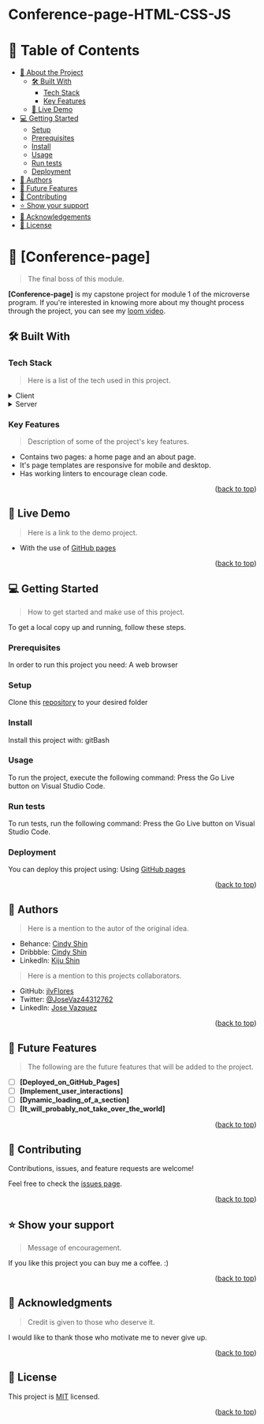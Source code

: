<a name="readme-top"></a>

# Conference-page-HTML-CSS-JS

<!-- TABLE OF CONTENTS -->

# 📗 Table of Contents

- [📖 About the Project](#about-project)
  - [🛠 Built With](#built-with)
    - [Tech Stack](#tech-stack)
    - [Key Features](#key-features)
  - [🚀 Live Demo](#live-demo)
- [💻 Getting Started](#getting-started)
  - [Setup](#setup)
  - [Prerequisites](#prerequisites)
  - [Install](#install)
  - [Usage](#usage)
  - [Run tests](#run-tests)
  - [Deployment](#deployment)
- [👥 Authors](#authors)
- [🔭 Future Features](#future-features)
- [🤝 Contributing](#contributing)
- [⭐️ Show your support](#support)
- [🙏 Acknowledgements](#acknowledgements)
- [📝 License](#license)

<!-- PROJECT DESCRIPTION -->

# 📖 [Conference-page] <a name="about-project"></a>

> The final boss of this module.

**[Conference-page]** is my capstone project for module 1 of the microverse program. If you're interested in knowing more about my thought process through the project, you can see my [loom video]().

## 🛠 Built With <a name="built-with"></a>

### Tech Stack <a name="tech-stack"></a>

> Here is a list of the tech used in this project.

<details>
  <summary>Client</summary>
  <ul>
    <li><p>HTML5</p></li>
    <li><p>CSS3</p></li>
    <li><p>JavaScript</p></li>
  </ul>
</details>

<details>
  <summary>Server</summary>
  <ul>
    <li><a href="">GitHub Pages</a></li>
  </ul>
</details>

<!-- Features -->

### Key Features <a name="key-features"></a>

> Description of some of the project's key features.

- Contains two pages: a home page and an about page.
- It's page templates are responsive for mobile and desktop.
- Has working linters to encourage clean code.

<p align="right">(<a href="#readme-top">back to top</a>)</p>

<!-- LIVE DEMO -->

## 🚀 Live Demo <a name="live-demo"></a>

> Here is a link to the demo project.

- With the use of [GitHub pages]()

<p align="right">(<a href="#readme-top">back to top</a>)</p>

<!-- GETTING STARTED -->

## 💻 Getting Started <a name="getting-started"></a>

> How to get started and make use of this project.

To get a local copy up and running, follow these steps.

### Prerequisites

In order to run this project you need:  A web browser

### Setup

Clone this [repository](https://github.com/jlvFlores/Conference-page-HTML-CSS-JS) to your desired folder

### Install

Install this project with:  gitBash

### Usage

To run the project, execute the following command:  Press the Go Live button on Visual Studio Code. 

### Run tests

To run tests, run the following command:  Press the Go Live button on Visual Studio Code. 

### Deployment

You can deploy this project using:  Using [GitHub pages]()

<p align="right">(<a href="#readme-top">back to top</a>)</p>

<!-- AUTHORS -->

## 👥 Authors <a name="authors"></a>

> Here is a mention to the autor of the original idea.

- Behance: [Cindy Shin](https://www.behance.net/adagio07)
- Dribbble: [Cindy Shin](https://dribbble.com/adagio07/collections)
- LinkedIn: [Kiju Shin](https://www.linkedin.com/in/adagio07/)

> Here is a mention to this projects collaborators.

- GitHub: [jlvFlores](https://github.com/jlvFlores)
- Twitter: [@JoseVaz44312762](https://twitter.com/JoseVaz44312762)
- LinkedIn: [Jose Vazquez](https://www.linkedin.com/in/jose-vazquez-178a8225a/)

<p align="right">(<a href="#readme-top">back to top</a>)</p>

<!-- FUTURE FEATURES -->

## 🔭 Future Features <a name="future-features"></a>

> The following are the future features that will be added to the project.

- [ ] **[Deployed_on_GitHub_Pages]**
- [ ] **[Implement_user_interactions]**
- [ ] **[Dynamic_loading_of_a_section]**
- [ ] **[It_will_probably_not_take_over_the_world]**

<p align="right">(<a href="#readme-top">back to top</a>)</p>

<!-- CONTRIBUTING -->

## 🤝 Contributing <a name="contributing"></a>

Contributions, issues, and feature requests are welcome!

Feel free to check the [issues page](../../issues/).

<p align="right">(<a href="#readme-top">back to top</a>)</p>

<!-- SUPPORT -->

## ⭐️ Show your support <a name="support"></a>

> Message of encouragement.

If you like this project you can buy me a coffee. :)

<p align="right">(<a href="#readme-top">back to top</a>)</p>

<!-- ACKNOWLEDGEMENTS -->

## 🙏 Acknowledgments <a name="acknowledgements"></a>

> Credit is given to those who deserve it.

I would like to thank those who motivate me to never give up.

<p align="right">(<a href="#readme-top">back to top</a>)</p>

<!-- LICENSE -->

## 📝 License <a name="license"></a>

This project is [MIT](./LICENSE) licensed.

<p align="right">(<a href="#readme-top">back to top</a>)</p>